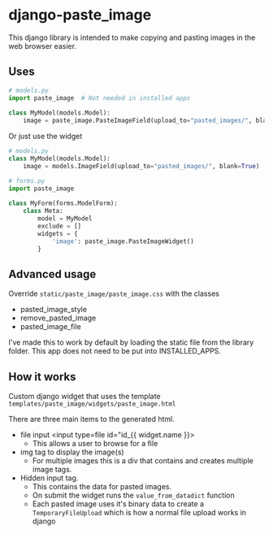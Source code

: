 # django-paste_image

This django library is intended to make copying and pasting images in the web browser easier.
 
## Uses
```python
# models.py
import paste_image  # Not needed in installed apps
 
class MyModel(models.Model):
    image = paste_image.PasteImageField(upload_to="pasted_images/", blank=True)
```

Or just use the widget
```python
# models.py
class MyModel(models.Model):
    image = models.ImageField(upload_to="pasted_images/", blank=True)

# forms.py
import paste_image
 
class MyForm(forms.ModelForm):
    class Meta:
        model = MyModel
        exclude = []
        widgets = {
            'image': paste_image.PasteImageWidget()
        }
```

## Advanced usage
Override `static/paste_image/paste_image.css` with the classes
  * pasted_image_style
  * remove_pasted_image
  * pasted_image_file

I've made this to work by default by loading the static file from the library folder. 
This app does not need to be put into INSTALLED_APPS. 

## How it works
Custom django widget that uses the template `templates/paste_image/widgets/paste_image.html`

There are three main items to the generated html.
  * file input <input type=file id="id_{{ widget.name }}>
    * This allows a user to browse for a file
  * img tag to display the image(s)
    * For multiple images this is a div that contains and creates multiple image tags.
  * Hidden input tag.
    * This contains the data for pasted images.
    * On submit the widget runs the `value_from_datadict` function
    * Each pasted image uses it's binary data to create a `TemporaryFileUpload` 
    which is how a normal file upload works in django
